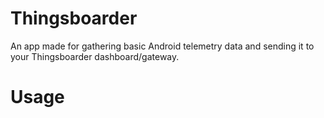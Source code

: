# Thingsboarder

An app made for gathering basic Android telemetry data and sending it to your Thingsboarder dashboard/gateway.

# Usage
